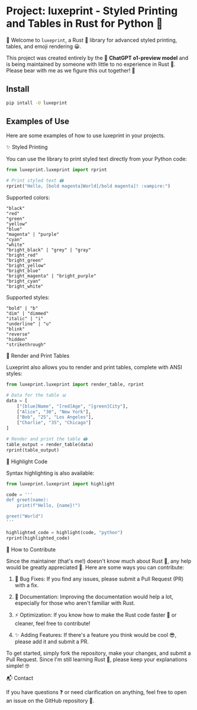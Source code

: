 # Project: luxeprint - Styled Printing and Tables in Rust for Python 🚀

👋 Welcome to `luxeprint`, a Rust 🦀 library for advanced styled printing, tables, and emoji rendering 😀. 

This project was created entirely by the 🤖 **ChatGPT o1-preview model** and is being maintained by someone with little to no experience in Rust 🦀. Please bear with me as we figure this out together! 🙏

## Install

```bash
pip intall -U luxeprint
```

## Examples of Use

Here are some examples of how to use luxeprint in your projects.

✨ Styled Printing

You can use the library to print styled text directly from your Python code:

```python
from luxeprint.luxeprint import rprint

# Print styled text 🖨️
rprint("Hello, [bold magenta]World[/bold magenta]! :vampire:")
```

Supported colors:

```
"black"
"red"
"green"
"yellow"
"blue"
"magenta" | "purple"
"cyan"
"white"
"bright_black" | "grey" | "gray"
"bright_red"
"bright_green"
"bright_yellow"
"bright_blue"
"bright_magenta" | "bright_purple"
"bright_cyan"
"bright_white"
```

Supported styles:

```
"bold" | "b"
"dim" | "dimmed"
"italic" | "i"
"underline" | "u"
"blink"
"reverse"
"hidden"
"strikethrough"
```

📝 Render and Print Tables

Luxeprint also allows you to render and print tables, complete with ANSI styles:

```python
from luxeprint.luxeprint import render_table, rprint

# Data for the table 📊
data = [
    ["[blue]Name", "[red]Age", "[green]City"],
    ["Alice", "30", "New York"],
    ["Bob", "25", "Los Angeles"],
    ["Charlie", "35", "Chicago"]
]

# Render and print the table 🖨️
table_output = render_table(data)
rprint(table_output)
```

🎨 Highlight Code

Syntax highlighting is also available:

```python
from luxeprint.luxeprint import highlight

code = '''
def greet(name):
    print(f"Hello, {name}!")

greet("World")
'''

highlighted_code = highlight(code, "python")
rprint(highlighted_code)
```

🤝 How to Contribute

Since the maintainer (that's me!) doesn't know much about Rust 🦀, any help would be greatly appreciated 🙏. Here are some ways you can contribute:

1. 🐞 Bug Fixes: If you find any issues, please submit a Pull Request (PR) with a fix.

1. 📄 Documentation: Improving the documentation would help a lot, especially for those who aren't familiar with Rust.

1. ⚡ Optimization: If you know how to make the Rust code faster 🚀 or cleaner, feel free to contribute!

1. ✨ Adding Features: If there's a feature you think would be cool 😎, please add it and submit a PR.

To get started, simply fork the repository, make your changes, and submit a Pull Request. Since I'm still learning Rust 🦀, please keep your explanations simple! 🤓

📬 Contact

If you have questions ❓ or need clarification on anything, feel free to open an issue on the GitHub repository 🐙.
